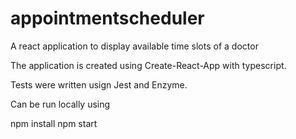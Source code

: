 # appointmentscheduler
A react application to display available time slots of a doctor

The application is created using Create-React-App with typescript.

Tests were written usign Jest and Enzyme.

Can be run locally using 

npm install
npm start
